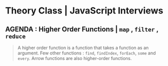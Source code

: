 # Theory Class | JavaScript Interviews

## AGENDA : Higher Order Functions | `map` , `filter` , `reduce`

> A higher order function is a function that takes a function as an argument.
> Few other functions : `find`, `findIndex`, `forEach`, `some` and `every`.
> Arrow functions are also higher-order functions.

